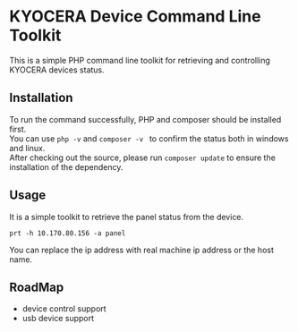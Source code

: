 # KYOCERA Device Command Line Toolkit

This is a simple PHP command line toolkit for retrieving and controlling KYOCERA devices status.


## Installation
To run the command successfully, PHP and composer should be installed first.  
You can use
```php -v``` and ```composer -v ``` to confirm the status both in windows and linux.  
After checking out the source, please run ```composer update``` to ensure the installation of the dependency.

## Usage
It is a simple toolkit to retrieve the panel status from the device.  

```
prt -h 10.170.80.156 -a panel
```

You can replace the ip address with real machine ip address or the host name.

## RoadMap
- device control support
- usb device support